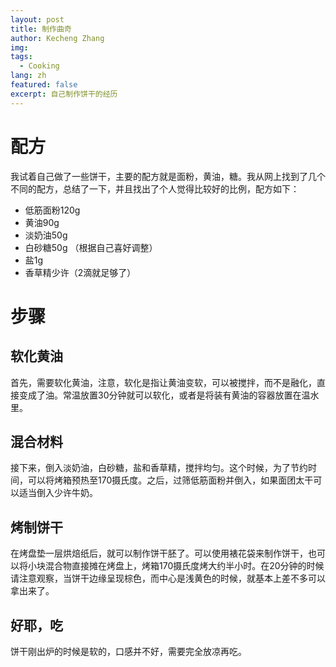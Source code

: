 ```yaml
---
layout: post
title: 制作曲奇
author: Kecheng Zhang
img: 
tags:
  - Cooking
lang: zh
featured: false
excerpt: 自己制作饼干的经历
---
```

# 配方
我试着自己做了一些饼干，主要的配方就是面粉，黄油，糖。我从网上找到了几个不同的配方，总结了一下，并且找出了个人觉得比较好的比例，配方如下：
- 低筋面粉120g
- 黄油90g
- 淡奶油50g
- 白砂糖50g （根据自己喜好调整）
- 盐1g
- 香草精少许（2滴就足够了）

# 步骤
## 软化黄油
首先，需要软化黄油，注意，软化是指让黄油变软，可以被搅拌，而不是融化，直接变成了油。常温放置30分钟就可以软化，或者是将装有黄油的容器放置在温水里。
## 混合材料
接下来，倒入淡奶油，白砂糖，盐和香草精，搅拌均匀。这个时候，为了节约时间，可以将烤箱预热至170摄氏度。之后，过筛低筋面粉并倒入，如果面团太干可以适当倒入少许牛奶。
## 烤制饼干
在烤盘垫一层烘焙纸后，就可以制作饼干胚了。可以使用裱花袋来制作饼干，也可以将小块混合物直接摊在烤盘上，烤箱170摄氏度烤大约半小时。在20分钟的时候请注意观察，当饼干边缘呈现棕色，而中心是浅黄色的时候，就基本上差不多可以拿出来了。
## 好耶，吃
饼干刚出炉的时候是软的，口感并不好，需要完全放凉再吃。